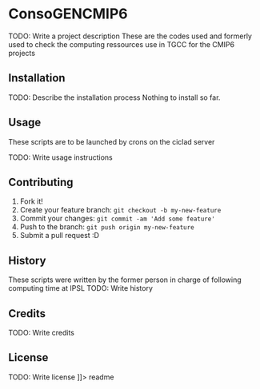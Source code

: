 # ConsoGENCMIP6

<snippet>
  <content><![CDATA[
# ${1:ConsoGENCMIP6}

TODO: Write a project description
These are the codes used and formerly used to check the computing ressources use in TGCC for the CMIP6 projects
## Installation

TODO: Describe the installation process
Nothing to install so far.
## Usage

These scripts are to be launched by crons on the ciclad server 

TODO: Write usage instructions
## Contributing

1. Fork it!
2. Create your feature branch: `git checkout -b my-new-feature`
3. Commit your changes: `git commit -am 'Add some feature'`
4. Push to the branch: `git push origin my-new-feature`
5. Submit a pull request :D

## History

These scripts were written by the former person in charge of following computing time at IPSL
TODO: Write history

## Credits

TODO: Write credits

## License

TODO: Write license
]]></content>
  <tabTrigger>readme</tabTrigger>
</snippet>
